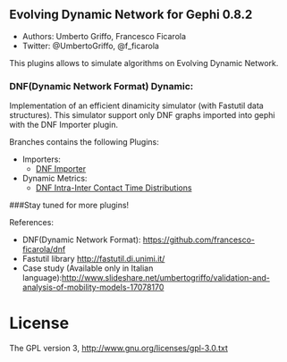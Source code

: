 ## Evolving Dynamic Network for Gephi 0.8.2
* Authors: Umberto Griffo, Francesco Ficarola
* Twitter: @UmbertoGriffo, @f_ficarola

This plugins allows to simulate algorithms on Evolving Dynamic Network.

### DNF(Dynamic Network Format) Dynamic:
Implementation of an efficient dinamicity simulator (with Fastutil data structures).
This simulator support only DNF graphs imported into gephi with the DNF Importer plugin.

Branches contains the following Plugins:
* Importers:
  * [DNF Importer](https://github.com/umbertogriffo/EvolvingDynamicNetwork/tree/DNFImporter)
* Dynamic Metrics: 
  * [DNF Intra-Inter Contact Time Distributions](https://github.com/umbertogriffo/EvolvingDynamicNetwork/tree/DNFIntraInterContactTimeDistribution)

###Stay tuned for more plugins!

References:
* DNF(Dynamic Network Format): https://github.com/francesco-ficarola/dnf
* Fastutil library http://fastutil.di.unimi.it/
* Case study (Available only in Italian language):http://www.slideshare.net/umbertogriffo/validation-and-analysis-of-mobility-models-17078170

# License
The GPL version 3, http://www.gnu.org/licenses/gpl-3.0.txt
